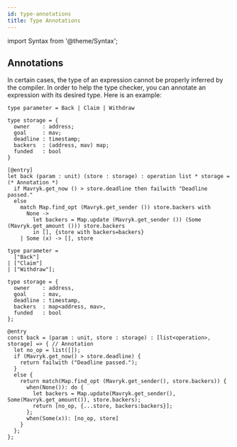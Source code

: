 ```yaml
---
id: type-annotations
title: Type Annotations
---
```


import Syntax from '@theme/Syntax';

## Annotations

In certain cases, the type of an expression cannot be properly
inferred by the compiler. In order to help the type checker, you can
annotate an expression with its desired type. Here is an example:

<Syntax syntax="cameligo">

```cameligo group=d
type parameter = Back | Claim | Withdraw

type storage = {
  owner    : address;
  goal     : mav;
  deadline : timestamp;
  backers  : (address, mav) map;
  funded   : bool
}

[@entry]
let back (param : unit) (store : storage) : operation list * storage = (* Annotation *)
  if Mavryk.get_now () > store.deadline then failwith "Deadline passed."
  else
    match Map.find_opt (Mavryk.get_sender ()) store.backers with
      None ->
        let backers = Map.update (Mavryk.get_sender ()) (Some (Mavryk.get_amount ())) store.backers
        in [], {store with backers=backers}
    | Some (x) -> [], store
```

</Syntax>

<Syntax syntax="jsligo">

```jsligo group=d
type parameter =
  ["Back"]
| ["Claim"]
| ["Withdraw"];

type storage = {
  owner    : address,
  goal     : mav,
  deadline : timestamp,
  backers  : map<address, mav>,
  funded   : bool
};

@entry
const back = (param : unit, store : storage) : [list<operation>, storage] => { // Annotation
  let no_op = list([]);
  if (Mavryk.get_now() > store.deadline) {
    return failwith ("Deadline passed.");
  }
  else {
    return match(Map.find_opt (Mavryk.get_sender(), store.backers)) {
      when(None()): do {
        let backers = Map.update(Mavryk.get_sender(), Some(Mavryk.get_amount()), store.backers);
        return [no_op, {...store, backers:backers}];
      };
      when(Some(x)): [no_op, store]
    }
  };
};
```

</Syntax>

<!-- updated use of entry -->